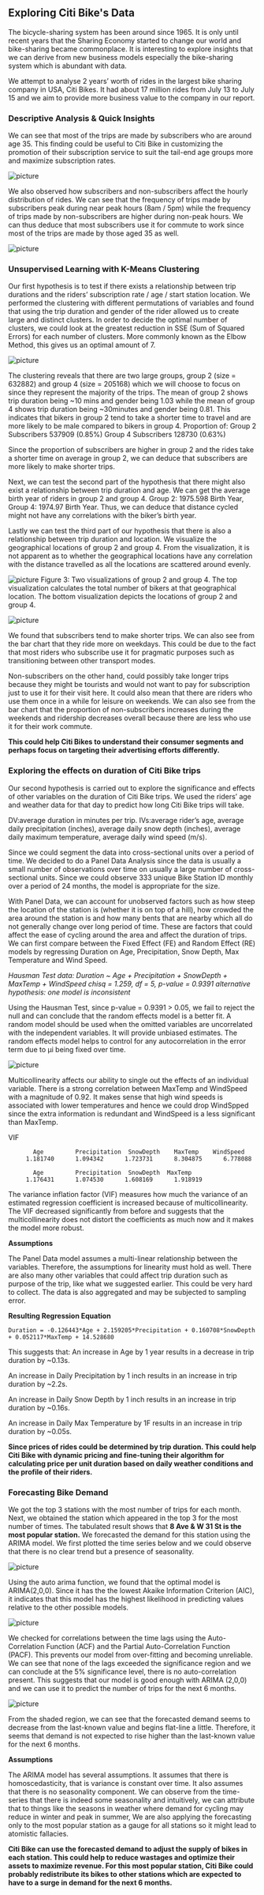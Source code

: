 ## Exploring Citi Bike's Data

The bicycle-sharing system has been around since 1965. It is only until recent years that the Sharing Economy started to change our world and bike-sharing became commonplace. It is interesting to explore insights that we can derive from new business models especially the bike-sharing system which is abundant with data. 

We attempt to analyse 2 years’ worth of rides in the largest bike sharing company in USA, Citi Bikes. It had about 17 million rides from July 13 to July 15 and we aim to provide more business value to the company in our report.

### Descriptive Analysis & Quick Insights

We can see that most of the trips are made by subscribers who are around age 35. This finding could be useful to Citi Bike in customizing the promotion of their subscription service to suit the tail-end age groups more and maximize subscription rates.

![picture](1.png)

We also observed how subscribers and non-subscribers affect the hourly distribution of rides. We can see that the frequency of trips made by subscribers peak during near peak hours (8am / 5pm) while the frequency of trips made by non-subscribers are higher during non-peak hours. We can thus deduce that most subscribers use it for commute to work since most of the trips are made by those aged 35 as well.

![picture](2.png)

### Unsupervised Learning with K-Means Clustering 
Our first hypothesis is to test if there exists a relationship between trip durations and the riders’ subscription rate / age / start station location. We performed the clustering with different permutations of variables and found that using the trip duration and gender of the rider allowed us to create large and distinct clusters. In order to decide the optimal number of clusters, we could look at the greatest reduction in SSE (Sum of Squared Errors) for each number of clusters. More commonly known as the Elbow Method, this gives us an optimal amount of 7. 

![picture](3.png)

The clustering reveals that there are two large groups, group 2 (size = 632882) and group 4 (size = 205168) which we will choose to focus on since they represent the majority of the trips. The mean of group 2 shows trip duration being ~10 mins and gender being 1.03 while the mean of group 4 shows trip duration being ~30minutes and gender being 0.81. This indicates that bikers in group 2 tend to take a shorter time to travel and are more likely to be male compared to bikers in group 4.
Proportion of:
Group 2 Subscribers 537909 (0.85%) 
Group 4 Subscribers 128730 (0.63%)

Since the proportion of subscribers are higher in group 2 and the rides take a shorter time on average in group 2, we can deduce that subscribers are more likely to make shorter trips. 

Next, we can test the second part of the hypothesis that there might also exist a relationship between trip duration and age. We can get the average birth year of riders in group 2 and group 4. Group 2: 1975.598 Birth Year, Group 4: 1974.97 Birth Year. Thus, we can deduce that distance cycled might not have any correlations with the biker’s birth year.

Lastly we can test the third part of our hypothesis that there is also a relationship between trip duration and location. We visualize the geographical locations of group 2 and group 4. From the visualization, it is not apparent as to whether the geographical locations have any correlation with the distance travelled as all the locations are scattered around evenly.

![picture](4.png)
Figure 3: Two visualizations of group 2 and group 4. The top visualization calculates the total number of bikers at that geographical location. The bottom visualization depicts the locations of group 2 and group 4. 



![picture](5.png)

We found that subscribers tend to make shorter trips. We can also see from the bar chart that they ride more on weekdays. This could be due to the fact that most riders who subscribe use it for pragmatic purposes such as transitioning between other transport modes. 

Non-subscribers on the other hand, could possibly take longer trips because they might be tourists and would not want to pay for subscription just to use it for their visit here. It could also mean that there are riders who use them once in a while for leisure on weekends. We can also see from the bar chart that the proportion of non-subscribers increases during the weekends and ridership decreases overall because there are less who use it for their work commute. 

**This could help Citi Bikes to understand their consumer segments and perhaps focus on targeting their advertising efforts differently.**

### Exploring the effects on duration of Citi Bike trips
Our second hypothesis is carried out to explore the significance and effects of other variables on the duration of Citi Bike trips. We used the riders’ age and weather data for that day to predict how long Citi Bike trips will take. 

DV:average duration in minutes per trip. 
IVs:average rider’s age, average daily precipitation (inches), average daily snow depth (inches), average daily maximum temperature, average daily wind speed (m/s).

Since we could segment the data into cross-sectional units over a period of time. We decided to do a Panel Data Analysis since the data is usually a small number of observations over time on usually a large number of cross-sectional units. Since we could observe 333 unique Bike Station ID monthly over a period of 24 months, the model is appropriate for the size. 

With Panel Data, we can account for unobserved factors such as how steep the location of the station is (whether it is on top of a hill), how crowded the area around the station is and how many bents that are nearby which all do not generally change over long period of time. These are factors that could affect the ease of cycling around the area and affect the duration of trips. 
We can first compare between the Fixed Effect (FE) and Random Effect (RE) models by regressing Duration on Age, Precipitation, Snow Depth, Max Temperature and Wind Speed.

_Hausman Test
data:  Duration ~ Age + Precipitation + SnowDepth + MaxTemp + WindSpeed
chisq = 1.259, df = 5, p-value = 0.9391
alternative hypothesis: one model is inconsistent_

Using the Hausman Test,  since p-value = 0.9391 > 0.05, we fail to reject the null and can conclude that the random effects model is a better fit. A random model should be used when the omitted variables are uncorrelated with the independent variables. It will provide unbiased estimates. The random effects model helps to control for any autocorrelation in the error term due to μi being fixed over time.

![picture](6.jpg)

Multicollinearity affects our ability to single out the effects of an individual variable. There is a strong correlation between MaxTemp and WindSpeed with a magnitude of 0.92. It makes sense that high wind speeds is associated with lower temperatures and hence we could drop WindSpped since the extra information is redundant and WindSpeed is a less significant than MaxTemp. 

VIF
```
       Age         Precipitation  SnowDepth    MaxTemp    WindSpeed 
     1.181740      1.094342      1.723731      8.304875      6.778088

       Age         Precipitation  SnowDepth  MaxTemp 
     1.176431      1.074530      1.608169      1.918919 
```
The variance inflation factor (VIF)  measures how much the variance of an estimated regression coefficient is increased because of multicollinearity. The VIF decreased significantly from before and suggests that the multicollinearity does not distort the coefficients as much now and it makes the model more robust.

**Assumptions**

The Panel Data model assumes a multi-linear relationship between the variables. Therefore, the assumptions for linearity must hold as well. There are also many other variables that could affect trip duration such as purpose of the trip, like what we suggested earlier. This could be very hard to collect. The data is also aggregated and may be subjected to sampling error.

**Resulting Regression Equation**

```Duration = -0.126443*Age + 2.159205*Precipitation + 0.160708*SnowDepth + 0.052117*MaxTemp + 14.528680```

This suggests that:
An increase in Age by 1 year results in a decrease in trip duration by ~0.13s.

An increase in Daily Precipitation by 1 inch results in an increase in trip duration by ~2.2s.

An increase in Daily Snow Depth by 1 inch results in an increase in trip duration by ~0.16s.

An increase in Daily Max Temperature by 1F results in an increase in trip duration by ~0.05s.

**Since prices of rides could be determined by trip duration. This could help Citi Bike with dynamic pricing and fine-tuning their algorithm for calculating price per unit duration based on daily weather conditions and the profile of their riders.**

### Forecasting Bike Demand
We got the top 3 stations with the most number of trips for each month. Next, we obtained the station which appeared in the top 3 for the most number of times. The tabulated result shows that **8 Ave & W 31 St is the most popular station.** We forecasted the demand for this station using the ARIMA model. We first plotted the time series below and we could observe that there is no clear trend but a presence of seasonality.

![picture](7.JPG)

Using the auto arima function, we found that the optimal model is ARIMA(2,0,0). Since it has the the lowest Akaike Information Criterion (AIC), it indicates that this model has the highest likelihood in predicting values relative to the other possible models.

![picture](8.JPG)

We checked for correlations between the time lags using the Auto-Correlation Function (ACF) and the Partial Auto-Correlation Function (PACF). This prevents our model from over-fitting and becoming unreliable. We can see that none of the lags exceeded the significance region and we can conclude at the 5% significance level, there is no auto-correlation present. This suggests that our model is good enough with ARIMA (2,0,0) and we can use it to predict the number of trips for the next 6 months. 

![picture](9.JPG)

From the shaded region, we can see that the forecasted demand seems to decrease from the last-known value and begins flat-line a little. Therefore, it seems that demand is not expected to rise higher than the last-known value for the next 6 months. 

**Assumptions**

The ARIMA model has several assumptions. It assumes that there is homoscedasticity, that is variance is constant over time. It also assumes that there is no seasonality component. We can observe from the time-series that there is indeed some seasonality and intuitively, we can attribute that to things like the seasons in weather where demand for cycling may reduce in winter and peak in summer, We are also applying the forecasting only to the most popular station as a gauge for all stations so it might lead to atomistic fallacies.

**Citi Bike can use the forecasted demand to adjust the supply of bikes in each station. This could help to reduce wastages and optimize their assets to maximize revenue. For this most popular station, Citi Bike could probably redistribute its bikes to other stations which are expected to have to a surge in demand for the next 6 months.**
